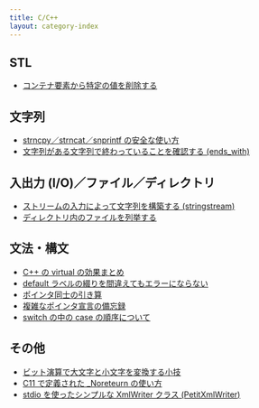 ```yaml
---
title: C/C++
layout: category-index
---
```


STL
----
- [コンテナ要素から特定の値を削除する](stl/remove-element.html)

文字列
----
- [strncpy／strncat／snprintf の安全な使い方](string/correct-way-of-str-methods.html)
- [文字列がある文字列で終わっていることを確認する (ends_with)](string/ends_with.html)

入出力 (I/O)／ファイル／ディレクトリ
----
- [ストリームの入力によって文字列を構築する (stringstream)](io/stringstream.html)
- [ディレクトリ内のファイルを列挙する](io/readdir.html)

文法・構文
----
- [C++ の virtual の効果まとめ](virtual.html)
- [default ラベルの綴りを間違えてもエラーにならない](typo-of-default.html)
- [ポインタ同士の引き算](pointer-subtraction.html)
- [複雑なポインタ宣言の備忘録](syntax/complicated-pointer.html)
- [switch の中の case の順序について](order-of-cases.html)

その他
----
- [ビット演算で大文字と小文字を変換する小技](bit-op-lowercase.html)
- [C11 で定義された _Noreteurn の使い方](no-return.html)
- [stdio を使ったシンプルな XmlWriter クラス (PetitXmlWriter)](xml/petit-xml-writer.html)

